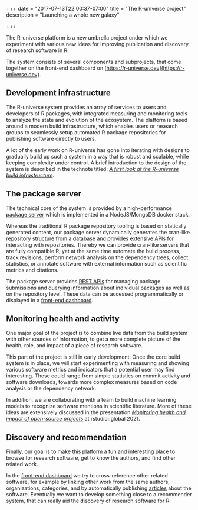 +++
date = "2017-07-13T22:00:37-07:00"
title = "The R-universe project"
description = "Launching a whole new galaxy"

+++

The R-universe platform is a new umbrella project under which we experiment with various new ideas for improving publication and discovery of research software in R.

The system consists of several components and subprojects, that come together on the front-end dashboard on [https://r-universe.dev](https://r-universe.dev).


## Development infrastructure

The R-universe system provides an array of services to users and developers of R packages, with integrated measuring and monitoring tools to analyze the state and evolution of the ecosystem.
The platform is based around a modern build infrastructure, which enables users or research groups to seamlessly setup automated R package repositories for publishing software directly to users.

A lot of the early work on R-universe has gone into iterating with designs to gradually build up such a system in a way that is robust and scalable, while keeping complexity under control.
A brief introduction to the design of the system is described in the technote titled: [*A first look at the R-universe build infrastructure*](/blog/2021/03/04/r-universe-buildsystem/).



## The package server

The technical core of the system is provided by a high-performance [package server](https://www.npmjs.com/package/cranlike) which is implemented in a NodeJS/MongoDB docker stack.

Whereas the traditional R package repository tooling is based on statically generated content, our package server dynamically generates the cran-like repository structure from a database and provides extensive APIs for interacting with repositories. Thereby we can provide cran-like servers that are fully compatible R, yet at the same time automate the build process, track revisions, perform network analysis on the dependency trees, collect statistics, or annotate software with external information such as scientific metrics and citations.

The package server provides [REST APIs](https://ropensci.r-universe.dev/man) for managing package submissions and querying information about individual packages as well as on the repository level. These data can be accessed programmatically or displayed in a [front-end dashboard](https://ropensci.r-universe.dev).


## Monitoring health and activity

One major goal of the project is to combine live data from the build system with other sources of information, to get a more complete picture of the health, role, and impact of a piece of research software.

This part of the project is still in early development. Once the core build system is in place, we will start experimenting with measuring and showing various software metrics and indicators that a potential user may find interesting. These could range from simple statistics on commit activity and software downloads, towards more complex measures based on code analysis or the dependency network.

In addition, we are collaborating with a team to build machine learning models to recognize software mentions in scientific literature. More of these ideas are extensively discussed in the presentation [*Monitoring health and impact of open-source projects*](https://resources.rstudio.com/resources/rstudioglobal-2021/monitoring-health-and-impact-of-open-source-projects/) at rstudio::global 2021.


## Discovery and recommendation

Finally, our goal is to make this platform a fun and interesting place to browse for research software, get to know the authors, and find other related work.

In the [front-end dashboard](https://r-universe.dev) we try to cross-reference other related software, for example by linking other work from the same authors, organizations, categories, and by automatically publishing [articles](https://ropensci.r-universe.dev/#articles) about the software. Eventually we want to develop something close to a recommender system, that can really aid the discovery of research software for R.
